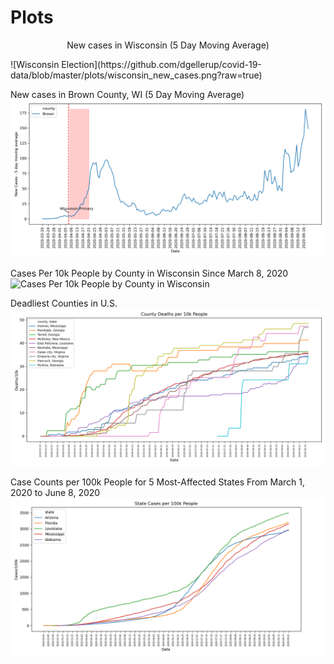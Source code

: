 # Plots

<p style="text-align: center;">New cases in Wisconsin (5 Day Moving Average)</p>
![Wisconsin Election](https://github.com/dgellerup/covid-19-data/blob/master/plots/wisconsin_new_cases.png?raw=true)

New cases in Brown County, WI (5 Day Moving Average)
![Brown County Election](https://github.com/dgellerup/covid-19-data/blob/master/plots/brown_county_new_cases.png?raw=true)

Cases Per 10k People by County in Wisconsin Since March 8, 2020
![Cases Per 10k People by County in Wisconsin](https://github.com/dgellerup/covid-19-data/blob/master/plots/wisconsin_new_cases.gif?raw=true)

Deadliest Counties in U.S.
![Deadliest Counties](https://github.com/dgellerup/covid-19-data/blob/master/plots/deadly_counties.png?raw=true)

Case Counts per 100k People for 5 Most-Affected States From March 1, 2020 to June 8, 2020
![Case Counts for 5 Most-Affected States From March 1, 2020 to June 8, 2020](https://github.com/dgellerup/covid-19-data/blob/master/plots/ma_states_cases.png?raw=true)
